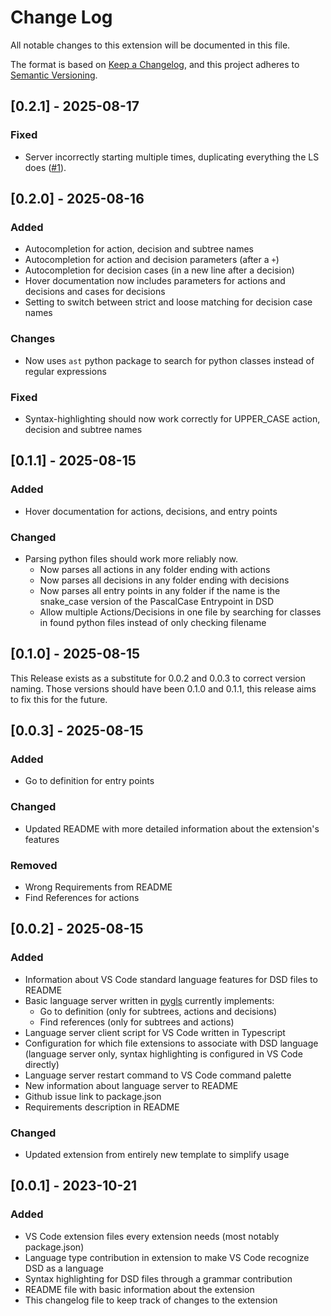 # Change Log

All notable changes to this extension will be documented in this file.

The format is based on [Keep a Changelog](https://keepachangelog.com/en/1.1.0/),
and this project adheres to [Semantic Versioning](https://semver.org/spec/v2.0.0.html).

## [0.2.1] - 2025-08-17

### Fixed
- Server incorrectly starting multiple times, duplicating everything the LS does ([#1](https://github.com/moritz-junge/vscode-dsd/issues/1)).

## [0.2.0] - 2025-08-16

### Added
- Autocompletion for action, decision and subtree names
- Autocompletion for action and decision parameters (after a `+`)
- Autocompletion for decision cases (in a new line after a decision)
- Hover documentation now includes parameters for actions and decisions and cases for decisions
- Setting to switch between strict and loose matching for decision case names

### Changes
- Now uses ``ast`` python package to search for python classes instead of regular expressions

### Fixed
- Syntax-highlighting should now work correctly for UPPER_CASE action, decision and subtree names

## [0.1.1] - 2025-08-15

### Added
- Hover documentation for actions, decisions, and entry points

### Changed
- Parsing python files should work more reliably now.
  - Now parses all actions in any folder ending with actions
  - Now parses all decisions in any folder ending with decisions
  - Now parses all entry points in any folder if the name is the snake_case version of the PascalCase Entrypoint in DSD
  - Allow multiple Actions/Decisions in one file by searching for classes in found python files instead of only checking filename

## [0.1.0] - 2025-08-15

This Release exists as a substitute for 0.0.2 and 0.0.3 to correct version naming.
Those versions should have been 0.1.0 and 0.1.1, this release aims to fix this for the future.

## [0.0.3] - 2025-08-15

### Added
- Go to definition for entry points

### Changed
- Updated README with more detailed information about the extension's features

### Removed
- Wrong Requirements from README
- Find References for actions

## [0.0.2] - 2025-08-15

### Added
- Information about VS Code standard language features for DSD files to README
- Basic language server written in [pygls](https://github.com/openlawlibrary/pygls) currently implements:
    - Go to definition (only for subtrees, actions and decisions)
    - Find references (only for subtrees and actions)
- Language server client script for VS Code written in Typescript
- Configuration for which file extensions to associate with DSD language (language server only, syntax highlighting is configured in VS Code directly)
- Language server restart command to VS Code command palette
- New information about language server to README
- Github issue link to package.json
- Requirements description in README

### Changed
- Updated extension from entirely new template to simplify usage


## [0.0.1] - 2023-10-21

### Added
- VS Code extension files every extension needs (most notably package.json)
- Language type contribution in extension to make VS Code recognize DSD as a language
- Syntax highlighting for DSD files through a grammar contribution
- README file with basic information about the extension
- This changelog file to keep track of changes to the extension